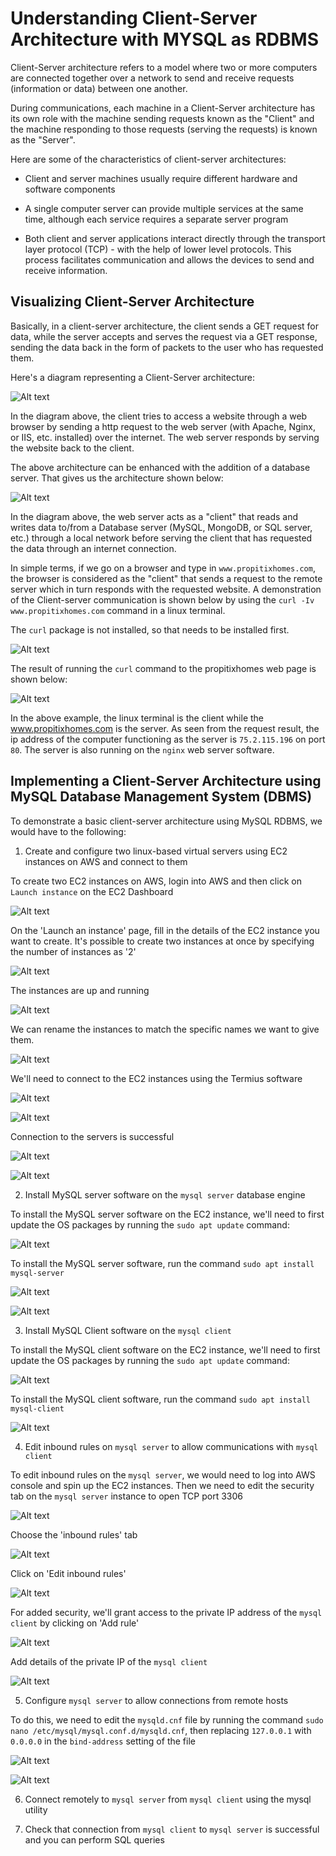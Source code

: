 
# Understanding Client-Server Architecture with MYSQL as RDBMS

Client-Server architecture refers to a model where two or more computers are connected together over a network to send and receive requests (information or data) between one another. 

During communications, each machine in a Client-Server architecture has its own role with the machine sending requests known as the "Client" and the machine responding to those requests (serving the requests) is known as the "Server".

Here are some of the characteristics of client-server architectures:

- Client and server machines usually require different hardware and software components

- A single computer server can provide multiple services at the same time, although each service requires a separate server program

- Both client and server applications interact directly through the transport layer protocol (TCP) - with the help of lower level protocols. This process facilitates communication and allows the devices to send and receive information.

## Visualizing Client-Server Architecture

Basically, in a client-server architecture, the client sends a GET request for data, while the server accepts and serves the request via a GET response, sending the data back in the form of packets to the user who has requested them.

Here's a diagram representing a Client-Server architecture:

![Alt text](Images/client-server_image.png)

In the diagram above, the client tries to access a website through a web browser by sending a http request to the web server (with Apache, Nginx, or IIS, etc. installed) over the internet. The web server responds by serving the website back to the client.

The above architecture can be enhanced with the addition of a database server. That gives us the architecture shown below:

![Alt text](Images/client-server-database_image.png)

In the diagram above, the web server acts as a "client" that reads and writes data to/from a Database server (MySQL, MongoDB, or SQL server, etc.) through a local network before serving the client that has requested the data through an internet connection.

In simple terms, if we go on a browser and type in `www.propitixhomes.com`, the browser is considered as the "client" that sends a request to the remote server which in turn responds with the requested website. A demonstration of the Client-server communication is shown below by using the `curl -Iv www.propitixhomes.com` command in a linux terminal.

The `curl` package is not installed, so that needs to be installed first.

![Alt text](Images/curl-install.png)

The result of running the `curl` command to the propitixhomes web page is shown below:

![Alt text](Images/curl-command.png)

In the above example, the linux terminal is the client while the www.propitixhomes.com is the server. As seen from the request result, the ip address of the computer functioning as the server is `75.2.115.196` on port `80`. The server is also running on the `nginx` web server software.

## Implementing a Client-Server Architecture using MySQL Database Management System (DBMS)

To demonstrate a basic client-server architecture using MySQL RDBMS, we would have to the following:

1. Create and configure two linux-based virtual servers using EC2 instances on AWS and connect to them

To create two EC2 instances on AWS, login into AWS and then click on `Launch instance` on the EC2 Dashboard

![Alt text](Images/aws_launch-instance.png)

On the 'Launch an instance' page, fill in the details of the EC2 instance you want to create. It's possible to create two instances at once by specifying the number of instances as '2'

![Alt text](Images/aws_launch-instance2.png)

The instances are up and running

![Alt text](Images/aws_instances-running.png)

We can rename the instances to match the specific names we want to give them.

![Alt text](Images/aws_instances-names.png)

We'll need to connect to the EC2 instances using the Termius software

![Alt text](Images/termius_mysql-server.png)

![Alt text](Images/termius_mysql-client.png)

Connection to the servers is successful

![Alt text](Images/termius_mysql-client2.png)

![Alt text](Images/termius_mysql-server2.png)

2. Install MySQL server software on the `mysql server` database engine

To install the MySQL server software on the EC2 instance, we'll need to first update the OS packages by running the `sudo apt update` command:

![Alt text](Images/ubuntu_server-update.png)

To install the MySQL server software, run the command `sudo apt install mysql-server`

![Alt text](Images/sql_server-install.png)

![Alt text](Images/sql_server-install2.png)

3. Install MySQL Client software on the `mysql client` 

To install the MySQL client software on the EC2 instance, we'll need to first update the OS packages by running the `sudo apt update` command:

![Alt text](Images/ubuntu_client-update.png)

To install the MySQL client software, run the command `sudo apt install mysql-client`

![Alt text](Images/sql_client-install.png)

4. Edit inbound rules on `mysql server`  to allow communications with `mysql client` 

To edit inbound rules on the `mysql server`, we would need to log into AWS console and spin up the EC2 instances. Then we need to edit the security tab on the `mysql server` instance to open TCP port 3306

![Alt text](Images/aws-inbound_rules1.png)

Choose the 'inbound rules' tab

![Alt text](Images/aws-inbound_rules2.png)

Click on 'Edit inbound rules'

![Alt text](Images/aws-inbound_rules3.png)

For added security, we'll grant access to the private IP address of the `mysql client` by clicking on 'Add rule'

![Alt text](Images/aws-inbound_rules4.png)

Add details of the private IP of the `mysql client`

![Alt text](Images/aws-inbound_rules5.png)

5. Configure `mysql server` to allow connections from remote hosts

To do this, we need to edit the `mysqld.cnf` file by running the command `sudo nano /etc/mysql/mysql.conf.d/mysqld.cnf`, then replacing `127.0.0.1` with `0.0.0.0` in the `bind-address` setting of the file

![Alt text](Images/mysql_configuration2.png)

![Alt text](Images/mysql_configuration3.png)

6. Connect remotely to `mysql server` from `mysql client` using the mysql utility



7. Check that connection from `mysql client` to `mysql server` is successful and you can perform SQL queries

   









